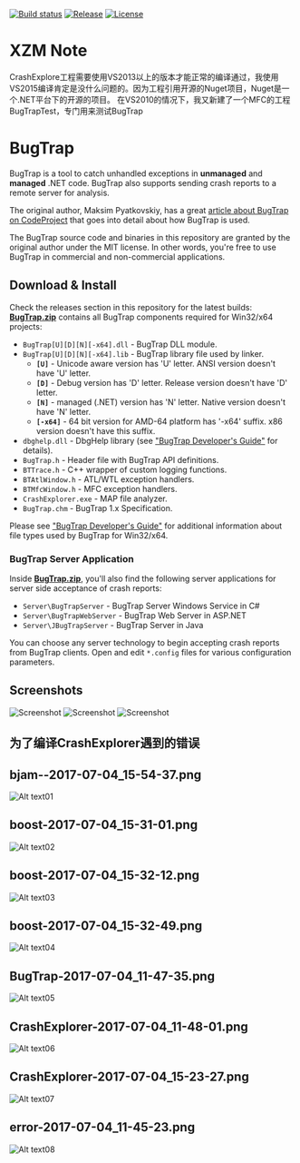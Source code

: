 [![Build status](https://ci.appveyor.com/api/projects/status/73nrgph9by0pgeb0?svg=true)](https://ci.appveyor.com/project/bchavez/bugtrap) [![Release](https://img.shields.io/github/release/bchavez/BugTrap.svg)](https://github.com/bchavez/BugTrap/releases) [![License](https://img.shields.io/github/license/bchavez/BugTrap.svg)](https://raw.githubusercontent.com/bchavez/BugTrap/master/LICENSE)


# XZM Note
CrashExplore工程需要使用VS2013以上的版本才能正常的编译通过，我使用VS2015编译肯定是没什么问题的。因为工程引用开源的Nuget项目，Nuget是一个.NET平台下的开源的项目。
在VS2010的情况下，我又新建了一个MFC的工程BugTrapTest，专门用来测试BugTrap


# BugTrap

BugTrap is a tool to catch unhandled exceptions in **unmanaged** and **managed** .NET code. BugTrap also supports sending crash reports to a remote server for analysis.

The original author, Maksim Pyatkovskiy, has a great [article about BugTrap on CodeProject](http://www.codeproject.com/Articles/14618/Catch-All-Bugs-with-BugTrap) that goes into detail about how BugTrap is used.

The BugTrap source code and binaries in this repository are granted by the original author under the MIT license. In other words, you're free to use BugTrap in commercial and non-commercial applications.

## Download & Install
Check the releases section in this repository for the latest builds:
[**BugTrap.zip**](https://github.com/bchavez/BugTrap/releases) contains all BugTrap components required for Win32/x64 projects:

* `BugTrap[U][D][N][-x64].dll` - BugTrap DLL module.
* `BugTrap[U][D][N][-x64].lib` - BugTrap library file used by linker.
  * **`[U]`** - Unicode aware version has 'U' letter. ANSI version doesn't have 'U' letter.
  * **`[D]`** - Debug version has 'D' letter. Release version doesn't have 'D' letter.
  * **`[N]`** - managed (.NET) version has 'N' letter. Native version doesn't have 'N' letter.
  * **`[-x64]`** - 64 bit version for AMD-64 platform has '-x64' suffix. x86 version doesn't have this suffix.
* `dbghelp.dll` - DbgHelp library (see ["BugTrap Developer's Guide"](https://raw.githubusercontent.com/bchavez/BugTrap/master/doc/BugTrap.pdf)                                      for details).
* `BugTrap.h` - Header file with BugTrap API definitions.
* `BTTrace.h` - C++ wrapper of custom logging functions.
* `BTAtlWindow.h` - ATL/WTL exception handlers.
* `BTMfcWindow.h` - MFC exception handlers.
* `CrashExplorer.exe` - MAP file analyzer.
* `BugTrap.chm` - BugTrap 1.x Specification.

Please see ["BugTrap Developer's Guide"](https://raw.githubusercontent.com/bchavez/BugTrap/master/doc/BugTrap.pdf) for additional information about file types used by BugTrap for Win32/x64.

### BugTrap Server Application
Inside [**BugTrap.zip**](https://github.com/bchavez/BugTrap/releases), you'll also find the following server applications for server side acceptance of crash reports:
* `Server\BugTrapServer` - BugTrap Server Windows Service in C#
* `Server\BugTrapWebServer` - BugTrap Web Server in ASP.NET
* `Server\JBugTrapServer` - BugTrap Server in Java

You can choose any server technology to begin accepting crash reports from BugTrap clients. Open and edit `*.config` files for various configuration parameters.

## Screenshots
![Screenshot](https://raw.githubusercontent.com/bchavez/BugTrap/master/doc/Screenshot2.png)
![Screenshot](https://raw.githubusercontent.com/bchavez/BugTrap/master/doc/Screenshot3.png)
![Screenshot](https://raw.githubusercontent.com/bchavez/BugTrap/master/doc/Screenshot4.png)


## ##
## 为了编译CrashExplorer遇到的错误
## ##
## #############################################################################################
## bjam--2017-07-04_15-54-37.png
![Alt text01](https://github.com/XZM-CN/xzmBugTrap/blob/master/pic/bjam--2017-07-04_15-54-37.png)
## boost-2017-07-04_15-31-01.png
![Alt text02](https://github.com/XZM-CN/xzmBugTrap/blob/master/pic/boost-2017-07-04_15-31-01.png)
## boost-2017-07-04_15-32-12.png
![Alt text03](https://github.com/XZM-CN/xzmBugTrap/blob/master/pic/boost-2017-07-04_15-32-12.png)
## boost-2017-07-04_15-32-49.png
![Alt text04](https://github.com/XZM-CN/xzmBugTrap/blob/master/pic/boost-2017-07-04_15-32-49.png)
## BugTrap-2017-07-04_11-47-35.png
![Alt text05](https://github.com/XZM-CN/xzmBugTrap/blob/master/pic/BugTrap-2017-07-04_11-47-35.png)
## CrashExplorer-2017-07-04_11-48-01.png
![Alt text06](https://github.com/XZM-CN/xzmBugTrap/blob/master/pic/CrashExplorer-2017-07-04_11-48-01.png)
## CrashExplorer-2017-07-04_15-23-27.png
![Alt text07](https://github.com/XZM-CN/xzmBugTrap/blob/master/pic/CrashExplorer-2017-07-04_15-23-27.png)
## error-2017-07-04_11-45-23.png
![Alt text08](https://github.com/XZM-CN/xzmBugTrap/blob/master/pic/error-2017-07-04_11-45-23.png)